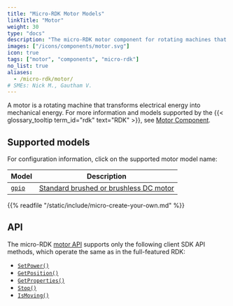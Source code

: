 ```yaml
---
title: "Micro-RDK Motor Models"
linkTitle: "Motor"
weight: 30
type: "docs"
description: "The micro-RDK motor component for rotating machines that transform electrical energy into mechanical energy."
images: ["/icons/components/motor.svg"]
icon: true
tags: ["motor", "components", "micro-rdk"]
no_list: true
aliases:
  - /micro-rdk/motor/
# SMEs: Nick M., Gautham V.
---
```


A motor is a rotating machine that transforms electrical energy into mechanical energy.
For more information and models supported by the {{< glossary_tooltip term_id="rdk" text="RDK" >}}, see [Motor Component](/machine/components/motor/).

## Supported models

For configuration information, click on the supported motor model name:

<!-- prettier-ignore -->
| Model | Description |
| ----- | ----------- |
| [`gpio`](./gpio/) | [Standard brushed or brushless DC motor](https://en.wikipedia.org/wiki/DC_motor) |

{{% readfile "/static/include/micro-create-your-own.md" %}}

## API

The micro-RDK [motor API](/machine/components/motor/#api) supports only the following client SDK API methods, which operate the same as in the full-featured RDK:

- [`SetPower()`](/machine/components/motor/#setpower)
- [`GetPosition()`](/machine/components/motor/#getposition)
- [`GetProperties()`](/machine/components/motor/#getproperties)
- [`Stop()`](/machine/components/motor/#stop)
- [`IsMoving()`](/machine/components/motor/#ismoving)
